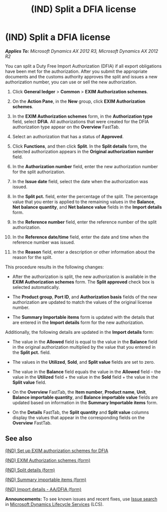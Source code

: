 ﻿---
title: (IND) Split a DFIA license
TOCTitle: (IND) Split a DFIA license
ms:assetid: afc41858-4f2e-463f-a632-528a4090d60d
ms:mtpsurl: https://technet.microsoft.com/en-us/library/JJ664800(v=AX.60)
ms:contentKeyID: 49386130
ms.date: 04/18/2014
mtps_version: v=AX.60
f1_keywords:
- Split
- (IND)
- India
- DFIA license
---

# (IND) Split a DFIA license 


_**Applies To:** Microsoft Dynamics AX 2012 R3, Microsoft Dynamics AX 2012 R2_

You can split a Duty Free Import Authorization (DFIA) if all export obligations have been met for the authorization. After you submit the appropriate documents and the customs authority approves the split and issues a new authorization number, you can use or sell the new authorization.

1.  Click **General ledger** \> **Common** \> **EXIM Authorization schemes**.

2.  On the **Action Pane**, in the **New** group, click **EXIM Authorization schemes**.

3.  In the **EXIM Authorization schemes** form, in the **Authorization type** field, select **DFIA**. All authorizations that were created for the DFIA authorization type appear on the **Overview** FastTab.

4.  Select an authorization that has a status of **Approved**.

5.  Click **Functions**, and then click **Split**. In the **Split details** form, the selected authorization appears in the **Original authorization number** field.

6.  In the **Authorization number** field, enter the new authorization number for the split authorization.

7.  In the **Issue date** field, select the date when the authorization was issued.

8.  In the **Split pct.** field, enter the percentage of the split. The percentage value that you enter is applied to the remaining values in the **Balance**, **Net balance quantity**, and **Net balance value** fields in the **Import details** form.

9.  In the **Reference number** field, enter the reference number of the split authorization.

10. In the **Reference date/time** field, enter the date and time when the reference number was issued.

11. In the **Reason** field, enter a description or other information about the reason for the split.

This procedure results in the following changes:

  - After the authorization is split, the new authorization is available in the **EXIM Authorization schemes** form. The **Split approved** check box is selected automatically.

  - The **Product group**, **Port ID**, and **Authorization basis** fields of the new authorization are updated to match the values of the original license number.

  - The **Summary Importable items** form is updated with the details that are entered in the **Import details** form for the new authorization.

Additionally, the following details are updated in the **Import details** form:

  - The value in the **Allowed** field is equal to the value in the **Balance** field in the original authorization multiplied by the value that you entered in the **Split pct.** field.

  - The values in the **Utilized**, **Sold**, and **Split value** fields are set to zero.

  - The value in the **Balance** field equals the value in the **Allowed** field – the value in the **Utilized** field + the value in the **Sold** field + the value in the **Split value** field.

  - On the **Overview** FastTab, the **Item number**, **Product name**, **Unit**, **Balance importable quantity**, and **Balance importable value** fields are updated based on information in the **Summary Importable items** form.

  - On the **Details** FastTab, the **Split quantity** and **Split value** columns display the values that appear in the corresponding fields on the **Overview** FastTab.

## See also

[(IND) Set up EXIM authorization schemes for DFIA](ind-set-up-exim-authorization-schemes-for-dfia.md)

[(IND) EXIM Authorization schemes (form)](https://technet.microsoft.com/en-us/library/jj664625\(v=ax.60\))

[(IND) Split details (form)](https://technet.microsoft.com/en-us/library/jj678058\(v=ax.60\))

[(IND) Summary importable items (form)](https://technet.microsoft.com/en-us/library/jj664946\(v=ax.60\))

[(IND) Import details - AA/DFIA (form)](https://technet.microsoft.com/en-us/library/jj664632\(v=ax.60\))

  
**Announcements:** To see known issues and recent fixes, use [Issue search](http://go.microsoft.com/fwlink/?linkid=389258) in [Microsoft Dynamics Lifecycle Services](http://go.microsoft.com/fwlink/?linkid=306505) (LCS).

